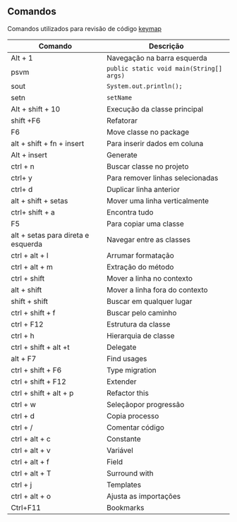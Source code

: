 ## Comandos

Comandos utilizados para revisão de código [keymap](https://resources.jetbrains.com/storage/products/intellij-idea/docs/IntelliJIDEA_ReferenceCard.pdf)

| Comando | Descrição |
| ------ | ------ |
| Alt + 1 | Navegação na barra esquerda |
| psvm | `public static void main(String[] args)` |
| sout| `System.out.println();` |
| setn | `setName` |
| Alt + shift + 10 |  Execução da classe principal |
|shift +F6 | Refatorar|
| F6| Move classe no package|
| alt + shift + fn + insert |Para inserir dados em coluna|
| Alt + insert |Generate|
| ctrl + n | Buscar classe no projeto|
| ctrl+ y | Para remover linhas selecionadas|
|ctrl+ d| Duplicar linha anterior|
|alt + shift + setas| Mover uma linha verticalmente|
|ctrl+ shift + a | Encontra tudo|
|F5 | Para copiar uma classe|
|alt + setas para direta e esquerda | Navegar entre as classes|
|ctrl + alt + l | Arrumar formatação|
|ctrl + alt + m | Extração do método|
|ctrl + shift | Mover a linha no contexto|
|alt + shift | Mover a linha fora do contexto|
|shift + shift | Buscar em qualquer lugar|
|ctrl + shift + f | Buscar pelo caminho|
|ctrl + F12 | Estrutura da classe|
|ctrl + h | Hierarquia de classe|
|ctrl + shift + alt +t | Delegate|
|alt + F7 | Find usages|
|ctrl + shift + F6 | Type migration|
|ctrl + shift + F12 | Extender|
|ctrl + shift + alt + p | Refactor this|
|ctrl + w | Seleçãopor progressão|
|ctrl + d | Copia processo|
|ctrl + / | Comentar código|
|ctrl + alt + c | Constante|
|ctrl + alt + v | Variável|
|ctrl + alt + f | Field|
|ctrl + alt + T | Surround with|
|ctrl + j | Templates|
|ctrl + alt + o | Ajusta as importações |
|Ctrl+F11 | Bookmarks |
